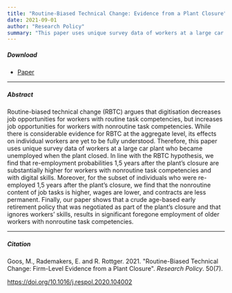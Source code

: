 ```yaml
---
title: "Routine-Biased Technical Change: Evidence from a Plant Closure" 
date: 2021-09-01
author: "Research Policy"
summary: "This paper uses unique survey data of workers at a large car plant who became unemployed when the plant closed."
---
```


##### Download

+ [Paper](/15.pdf)
---

##### Abstract

Routine-biased technical change (RBTC) argues that digitisation decreases job opportunities for workers with routine task competencies, but increases job opportunities for workers with nonroutine task competencies. While there is considerable evidence for RBTC at the aggregate level, its effects on individual workers are yet to be fully understood. Therefore, this paper uses unique survey data of workers at a large car plant who became unemployed when the plant closed. In line with the RBTC hypothesis, we find that re-employment probabilities 1,5 years after the plant’s closure are substantially higher for workers with nonroutine task competencies and with digital skills. Moreover, for the subset of individuals who were re-employed 1,5 years after the plant’s closure, we find that the nonroutine content of job tasks is higher, wages are lower, and contracts are less permanent. Finally, our paper shows that a crude age-based early retirement policy that was negotiated as part of the plant’s closure and that ignores workers’ skills, results in significant foregone employment of older workers with nonroutine task competencies.

---

##### Citation

Goos, M., Rademakers, E. and R. Rottger. 2021. "Routine-Biased Technical Change: Firm-Level Evidence from a Plant Closure". *Research Policy*. 50(7). 

https://doi.org/10.1016/j.respol.2020.104002



